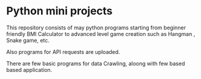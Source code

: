# Python mini projects

This repository consists of may python programs starting from beginner friendly BMI Calculator to advanced level game creation such as Hangman , Snake game, etc.

Also programs for API requests are uploaded.

There are few basic programs for data Crawling, aloong with few based based application.

